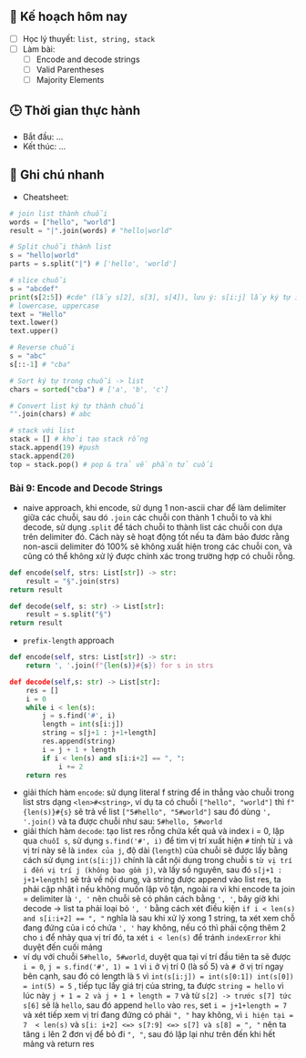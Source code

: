 ## 🎯 Kế hoạch hôm nay
- [ ] Học lý thuyết: `list, string, stack`
- [ ] Làm bài:
  - [ ] Encode and decode strings
  - [ ] Valid Parentheses
  - [ ] Majority Elements

## 🕒 Thời gian thực hành
- Bắt đầu: ...
- Kết thúc: ...

## 🧠 Ghi chú nhanh
- Cheatsheet: 
```python
# join list thành chuỗi
words = ["hello", "world"]
result = "|".join(words) # "hello|world"

# Split chuỗi thành list
s = "hello|world"
parts = s.split("|") # ['hello', 'world']

# slice chuỗi
s = "abcdef"
print(s[2:5]) #cde" (lấy s[2], s[3], s[4]), lưu ý: s[i:j] lấy ký tự i -> j nhưng không bao gồm ký tự tại j   
# lowercase, uppercase
text = "Hello"
text.lower()
text.upper()

# Reverse chuỗi
s = "abc"
s[::-1] # "cba"

# Sort ký tự trong chuỗi -> list 
chars = sorted("cba") # ['a', 'b', 'c']

# Convert list ký tự thành chuỗi
"".join(chars) # abc

# stack với list
stack = [] # khởi tạo stack rỗng 
stack.append(19) #push
stack.append(20)
top = stack.pop() # pop & trả về phần tử cuối 
```


### Bài 9: Encode and Decode Strings
- naive approach, khi encode, sử dụng 1 non-ascii char để làm delimiter giữa các chuỗi, sau dó `.join` các chuỗi con thành 1 chuỗi to và khi decode, sử dụng .`split` để tách chuỗi to thành list các chuỗi con dựa trên delimiter đó. Cách này sẽ hoạt động tốt nếu ta đảm bảo đươc rằng non-ascii delimiter đó 100% sẽ không xuất hiện trong các chuỗi con, và cũng có thể không xử lý được chính xác trong trường hợp có chuỗi rỗng. 
```python
def encode(self, strs: List[str]) -> str:
	result = "§".join(strs)
return result

def decode(self, s: str) -> List[str]:
	result = s.split("§")
return result
```
- `prefix-length` approach
```python
def encode(self, strs: List[str]) -> str:
	return ', '.join(f"{len(s)}#{s}) for s in strs

def decode(self,s: str) -> List[str]:
	res = []
	i = 0
	while i < len(s):
		j = s.find('#', i)
		length = int(s[i:j])
		string = s[j+1 : j+1+length]
		res.append(string)
		i = j + 1 + length
		if i < len(s) and s[i:i+2] == ", ":
			i += 2
	return res
```

- giải thích hàm `encode`: sử dụng literal f string để in thẳng vào chuỗi trong list strs dạng `<len>#<string>`, ví dụ ta có chuỗi `["hello", "world"]` thì `f"{len(s)}#{s}` sẽ trả về list `["5#hello", "5#world"]` sau đó dùng `', '.join()` và ta được chuỗi như sau: `5#hello, 5#world` 
- giải thích hàm `decode`: tạo list res rỗng chứa kết quả và index i = 0, lặp qua `chuỗi s`, sử dụng `s.find('#', i)` để tìm vị trí xuất hiện `#` tính từ `i` và vị trí này sẽ là `index của j`, độ dài (`length`) của chuỗi sẽ được lấy bằng cách sử dụng `int(s[i:j])` chính là cắt nội dung trong chuỗi s `từ vị trí i đến vị trí j (không bao gồm j)`, và lấy số nguyên, sau đó `s[j+1 : j+1+length]` sẽ trả về nội dung, và string được append vào list res, ta phải cập nhật i nếu không muốn lặp vô tận, ngoài ra vì khi encode ta join = delimiter là `', '` nên chuỗi sẽ có phân cách bằng `', '`, bây giờ khi decode -> list ta phải loại bỏ `', '` bằng cách xét điều kiện `if i < len(s) and s[i:i+2] == ", "` nghĩa là sau khi xử lý xong 1 string, ta xét xem chỗ đang đứng  của i có chứa `', '` hay không, nếu có thì phải cộng thêm 2 cho `i` để nhảy qua vị trí đó, ta xét `i < len(s)` để tránh `indexError` khi duyệt đến cuối mảng   
- ví dụ với chuỗi `5#hello, 5#world`, duyệt qua tại ví trí đầu tiên ta sẽ được `i = 0`, `j = s.find('#', 1) = 1` vì `i` ở vị trí 0 (là số 5) và `# `ở vị trí ngay bên cạnh, sau đó có length là `5` vì `int(s[i:j]) = int(s[0:1]) int(s[0]) = int(5) = 5` , tiếp tục lấy giá trị của string, ta được `string = hello` vì lúc này `j + 1 = 2 và j + 1 + length = 7` và từ `s[2] -> trước s[7] tức s[6]` sẽ là `hello`, sau đó append `hello` vào `res`, set `i = j+1+length = 7` và xét tiếp xem vị trí đang đứng có phải `", "` hay không, vì `i hiện tại = 7  < len(s)` và `s[i: i+2] <=> s[7:9] <=> s[7] và s[8] = ", "` nên ta tăng `i` lên 2 đơn vị để bỏ đi `", "`, sau đó lặp lại như trên đến khi  hết mảng và return res